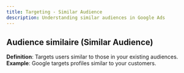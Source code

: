 ```yaml
---
title: Targeting - Similar Audience
description: Understanding similar audiences in Google Ads
---
```


## Audience similaire (Similar Audience)
**Definition**: Targets users similar to those in your existing audiences.  
**Example**: Google targets profiles similar to your customers.